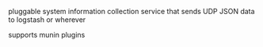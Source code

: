 pluggable system information collection service that sends UDP JSON data to logstash or wherever

supports munin plugins